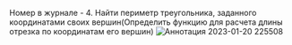 Номер в журнале - 4. Найти периметр треугольника, заданного координатами своих вершин(Определить функцию для расчета длины отрезка по координатам его вершин)
![Аннотация 2023-01-20 225508](https://user-images.githubusercontent.com/113889448/213786452-73dd9bd2-26c6-4efd-88c4-6c9c11bb4dca.png)
